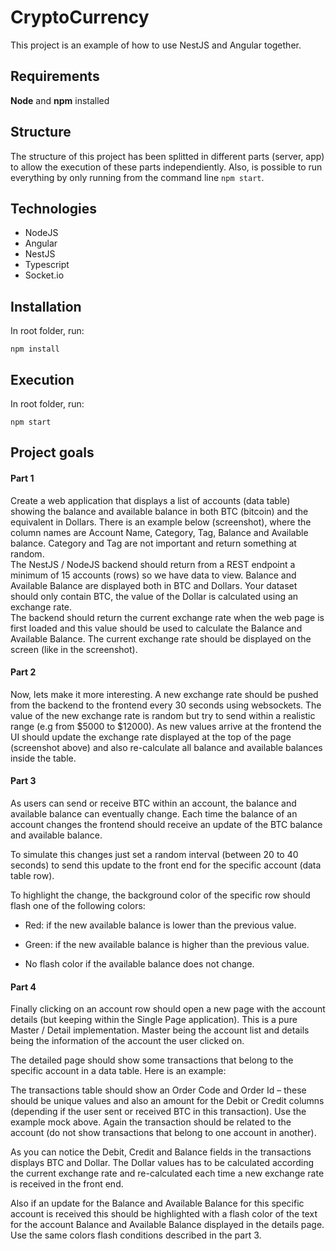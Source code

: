 # CryptoCurrency

This project is an example of how to use NestJS and Angular together.

## Requirements

**Node** and **npm** installed

## Structure

The structure of this project has been splitted in different parts (server, app) to allow the execution of these parts independiently. Also, is possible to run everything by only running from the command line `npm start`.

## Technologies

- NodeJS
- Angular
- NestJS
- Typescript
- Socket.io

## Installation

In root folder, run:

`npm install`

## Execution

In root folder, run:

`npm start`

## Project goals

#### Part 1

Create a web application that displays a list of accounts (data table) showing the  balance and available balance in both BTC (bitcoin) and the equivalent in Dollars.  There is an example below (screenshot), where the column names are Account  Name, Category, Tag, Balance and Available balance. Category and Tag are not  important and return something at random.  
The NestJS / NodeJS backend should return from a REST endpoint a minimum of  15 accounts (rows) so we have data to view. Balance and Available Balance are  displayed both in BTC and Dollars. Your dataset should only contain BTC, the  value of the Dollar is calculated using an exchange rate.  
The backend should return the current exchange rate when the web page is first  loaded and this value should be used to calculate the Balance and Available  Balance. The current exchange rate should be displayed on the screen (like in the  screenshot).

#### Part 2

Now, lets make it more interesting. A new exchange rate should be pushed from  the backend to the frontend every 30 seconds using websockets. The value of the  new exchange rate is random but try to send within a realistic range (e.g from  $5000 to $12000). 
As new values arrive at the frontend the UI should update the exchange rate  displayed at the top of the page (screenshot above) and also re-calculate all  balance and available balances inside the table.  

#### Part 3

As users can send or receive BTC within an account, the balance and available  balance can eventually change. 
Each time the balance of an account changes the frontend should receive an  update of the BTC balance and available balance.

To simulate this changes just set  a random interval (between 20 to 40 seconds) to send this update to the front end  for the specific account (data table row).

To highlight the change, the background color of the specific row should flash one  of the following colors:

* Red: if the new available balance is lower than the previous value.

* Green: if the new available balance is higher than the previous value.

* No flash color if the available balance does not change. 

#### Part 4

Finally clicking on an account row should open a new page with the account  details (but keeping within the Single Page application). This is a pure Master /  Detail implementation. Master being the account list and details being the  information of the account the user clicked on.

The detailed page should show some transactions that belong to the specific  account in a data table. Here is an example:  

The transactions table should show an Order Code and Order Id – these should be  unique values and also an amount for the Debit or Credit columns (depending if  the user sent or received BTC in this transaction). Use the example mock above. Again the transaction should be related to the account (do not show transactions that belong to one account in another).

As you can notice the Debit, Credit and Balance fields in the transactions displays  BTC and Dollar. The Dollar values has to be calculated according the current  exchange rate and re-calculated each time a new exchange rate is received in the  front end.
 
Also if an update for the Balance and Available Balance for this specific account is  received this should be highlighted with a flash color of the text for the account  Balance and Available Balance displayed in the details page. Use the same colors  flash conditions described in the part 3.
